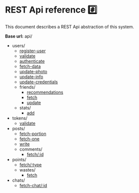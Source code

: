 # REST Api reference #️⃣

This document describes a REST Api abstraction of this system.

**Base url:** api/

- users/
  - [register-user](./01_Users/01_register-user.md)
  - [validate](./01_Users/02_validate.md)
  - [authenticate](./01_Users/03_authenticate.md)
  - [fetch-data](./01_Users/04_fetch-data.md)
  - [update-photo](./01_Users/05_update-photo.md)
  - [update-info](./01_Users/06_update-info.md)
  - [update-credentials](./01_Users/07_update-credentials.md)
  - friends/
    - [recommendations](./01_Users/01_Friends/01_recommendations.md)
    - [fetch](./01_Users/01_Friends/02_fetch.md)
    - [update](./01_Users/01_Friends/03_update.md)
  - stats/
    - [add](./01_Users/02_Stats/01_add.md)
- tokens/
  - [validate](./02_Token/01_validate.md)
- posts/
  - [fetch-portion](./03_Posts/01_fetch-portion.md)
  - [fetch-one](./03_Posts/02_fetch-one.md)
  - [write](./03_Posts/03_write.md)
  - comments/
    - [fetch/:id](./03_Posts/01_Comments/01_fetch.md)
- points/
  - [fetch/:type](./04_Points/01_fetch.md)
  - wastes/
    - [fetch](./04_Points/01_Wastes/01_fetch.md)
- chats/
  - [fetch-chat/:id](./05_Chats/01_fetch-chat.md)
